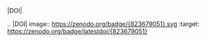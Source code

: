 |DOI|

.. |DOI| image:: https://zenodo.org/badge/{823679051}.svg
        :target: https://zenodo.org/badge/latestdoi/{823679051}
